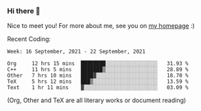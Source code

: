 ### Hi there 👋

Nice to meet you! For more about me, see you on [my homepage](https://jiayipan.me) :)


Recent Coding:
<!--START_SECTION:waka-->
```text
Week: 16 September, 2021 - 22 September, 2021

Org     12 hrs 15 mins  ████████░░░░░░░░░░░░░░░░░   31.93 % 
C++     11 hrs 5 mins   ███████▒░░░░░░░░░░░░░░░░░   28.89 % 
Other   7 hrs 10 mins   ████▓░░░░░░░░░░░░░░░░░░░░   18.70 % 
TeX     5 hrs 12 mins   ███▒░░░░░░░░░░░░░░░░░░░░░   13.59 % 
Text    1 hr 11 mins    ▓░░░░░░░░░░░░░░░░░░░░░░░░   03.09 % 
```
<!--END_SECTION:waka-->
(Org, Other and TeX are all literary works or document reading)
